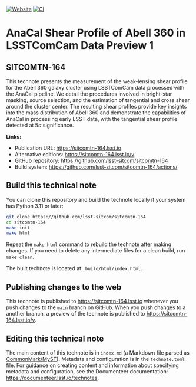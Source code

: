 [![Website](https://img.shields.io/badge/sitcomtn--164-lsst.io-brightgreen.svg)](https://sitcomtn-164.lsst.io)
[![CI](https://github.com/lsst-sitcom/sitcomtn-164/actions/workflows/ci.yaml/badge.svg)](https://github.com/lsst-sitcom/sitcomtn-164/actions/workflows/ci.yaml)

# AnaCal Shear Profile of Abell 360 in LSSTComCam Data Preview 1

## SITCOMTN-164

This technote presents the measurement of the weak-lensing shear profile for
the Abell 360 galaxy cluster using LSSTComCam data processed with the AnaCal
pipeline. We detail the procedures involved in bright-star masking, source
selection, and the estimation of tangential and cross shear around the cluster
center. The resulting shear profiles provide key insights into the mass
distribution of Abell 360 and demonstrate the capabilities of AnaCal in
processing early LSST data, with the tangential shear profile detected at
$5\sigma$ significance.

**Links:**

- Publication URL: https://sitcomtn-164.lsst.io
- Alternative editions: https://sitcomtn-164.lsst.io/v
- GitHub repository: https://github.com/lsst-sitcom/sitcomtn-164
- Build system: https://github.com/lsst-sitcom/sitcomtn-164/actions/


## Build this technical note

You can clone this repository and build the technote locally if your system has Python 3.11 or later:

```sh
git clone https://github.com/lsst-sitcom/sitcomtn-164
cd sitcomtn-164
make init
make html
```

Repeat the `make html` command to rebuild the technote after making changes. If
you need to delete any intermediate files for a clean build, run `make clean`.

The built technote is located at `_build/html/index.html`.

## Publishing changes to the web

This technote is published to https://sitcomtn-164.lsst.io whenever you push
changes to the `main` branch on GitHub. When you push changes to a another
branch, a preview of the technote is published to
https://sitcomtn-164.lsst.io/v.

## Editing this technical note

The main content of this technote is in `index.md` (a Markdown file parsed as
[CommonMark/MyST](https://myst-parser.readthedocs.io/en/latest/index.html)).
Metadata and configuration is in the `technote.toml` file. For guidance on
creating content and information about specifying metadata and configuration,
see the Documenteer documentation: https://documenteer.lsst.io/technotes.
